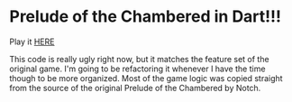 # Prelude of the Chambered in Dart!!!

Play it [HERE](http://potc.unknownloner.com/)

This code is really ugly right now, but it matches the feature set of
the original game. I'm going to be refactoring it whenever I have the
time though to be more organized. Most of the game logic was copied
straight from the source of the original Prelude of the Chambered
by Notch.
